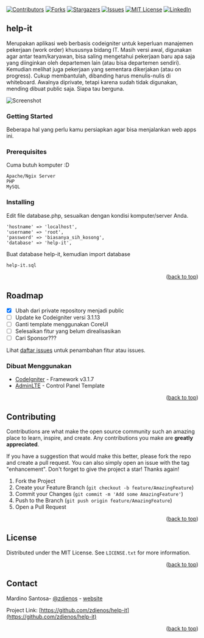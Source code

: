 <a name="readme-top"></a>
<!-- PROJECT SHIELDS -->
<!--
*** I'm using markdown "reference style" links for readability.
*** Reference links are enclosed in brackets [ ] instead of parentheses ( ).
*** See the bottom of this document for the declaration of the reference variables
*** for contributors-url, forks-url, etc. This is an optional, concise syntax you may use.
*** https://www.markdownguide.org/basic-syntax/#reference-style-links
-->
[![Contributors][contributors-shield]][contributors-url]
[![Forks][forks-shield]][forks-url]
[![Stargazers][stars-shield]][stars-url]
[![Issues][issues-shield]][issues-url]
[![MIT License][license-shield]][license-url]
[![LinkedIn][linkedin-shield]][linkedin-url]

## help-it
Merupakan aplikasi web berbasis codeigniter untuk keperluan manajemen pekerjaan (work order) khususnya bidang IT.
Masih versi awal, digunakan agar antar team/karyawan, bisa saling mengetahui pekerjaan baru apa saja yang diinginkan oleh departemen lain (atau bisa departemen sendiri). Kemudian melihat juga pekerjaan yang sementara dikerjakan (atau on progress). Cukup membantulah, dibanding harus menulis-nulis di whiteboard. 
Awalnya diprivate, tetapi karena sudah tidak digunakan, mending dibuat public saja. Siapa tau berguna.

![Screenshot](_build/preview.png)


### Getting Started

Beberapa hal yang perlu kamu persiapkan agar bisa menjalankan web apps ini.


### Prerequisites

Cuma butuh komputer :D

```
Apache/Ngix Server
PHP
MySQL
```

### Installing

Edit file database.php, sesuaikan dengan kondisi komputer/server Anda.

```
'hostname' => 'localhost',
'username' => 'root',
'password' => 'biasanya_sih_kosong',
'database' => 'help-it',
```

Buat database help-it, kemudian import database 
```
help-it.sql
```
<p align="right">(<a href="#readme-top">back to top</a>)</p>


<!-- ROADMAP -->
## Roadmap

- [x] Ubah dari private repository menjadi public
- [ ] Update ke Codeigniter versi 3.1.13
- [ ] Ganti template menggunakan CoreUI
- [ ] Selesaikan fitur yang belum direalisasikan
- [ ] Cari Sponsor???
      
Lihat [daftar issues](https://github.com/zdienos/help-it/issues) untuk penambahan fitur atau issues.

  
### Dibuat Menggunakan

* [CodeIgniter](https://codeigniter.com/) - Framework v3.1.7
* [AdminLTE](https://adminlte.io/) - Control Panel Template

<p align="right">(<a href="#readme-top">back to top</a>)</p>


<!-- CONTRIBUTING -->
## Contributing

Contributions are what make the open source community such an amazing place to learn, inspire, and create. Any contributions you make are **greatly appreciated**.

If you have a suggestion that would make this better, please fork the repo and create a pull request. You can also simply open an issue with the tag "enhancement".
Don't forget to give the project a star! Thanks again!

1. Fork the Project
2. Create your Feature Branch (`git checkout -b feature/AmazingFeature`)
3. Commit your Changes (`git commit -m 'Add some AmazingFeature'`)
4. Push to the Branch (`git push origin feature/AmazingFeature`)
5. Open a Pull Request

<p align="right">(<a href="#readme-top">back to top</a>)</p>


<!-- LICENSE -->
## License

Distributed under the MIT License. See `LICENSE.txt` for more information.

<p align="right">(<a href="#readme-top">back to top</a>)</p>


<!-- CONTACT -->
## Contact

Mardino Santosa- [@zdienos](https://twitter.com/zdienos) - [website](https://zdienos.com)

Project Link: [https://github.com/zdienos/help-it](https://github.com/zdienos/help-it)


<p align="right">(<a href="#readme-top">back to top</a>)</p>

<!-- MARKDOWN LINKS & IMAGES -->
<!-- https://www.markdownguide.org/basic-syntax/#reference-style-links -->
[contributors-shield]: https://img.shields.io/github/contributors/zdienos/help-it.svg?style=for-the-badge
[contributors-url]: https://github.com/zdienos/help-it/graphs/contributors
[forks-shield]: https://img.shields.io/github/forks/zdienos/help-it.svg?style=for-the-badge
[forks-url]: https://github.com/zdienos/help-it/network/members
[stars-shield]: https://img.shields.io/github/stars/zdienos/help-it.svg?style=for-the-badge
[stars-url]: https://github.com/zdienos/help-it/stargazers
[issues-shield]: https://img.shields.io/github/issues/zdienos/help-it.svg?style=for-the-badge
[issues-url]: https://github.com/zdienos/help-it/issues
[license-shield]: https://img.shields.io/github/license/zdienos/help-it.svg?style=for-the-badge
[license-url]: https://github.com/zdienos/help-it/blob/master/LICENSE.txt
[linkedin-shield]: https://img.shields.io/badge/-LinkedIn-black.svg?style=for-the-badge&logo=linkedin&colorB=555
[linkedin-url]: https://linkedin.com/in/zdienos
[product-screenshot]: images/screenshot.png
